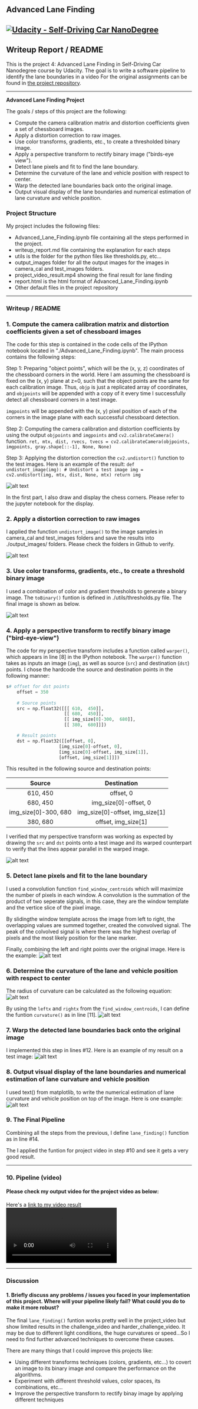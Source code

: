 ## Advanced Lane Finding
[![Udacity - Self-Driving Car NanoDegree](https://s3.amazonaws.com/udacity-sdc/github/shield-carnd.svg)](http://www.udacity.com/drive)
---

## Writeup Report / README

This is the project 4: Advanced Lane Finding in Self-Driving Car Nanodegree course by Udacity. The goal is to write a software pipeline to identify the lane boundaries in a video
For the original assignments can be found in [the project repository](https://github.com/udacity/CarND-Advanced-Lane-Lines).

---

**Advanced Lane Finding Project**

The goals / steps of this project are the following:

* Compute the camera calibration matrix and distortion coefficients given a set of chessboard images.
* Apply a distortion correction to raw images.
* Use color transforms, gradients, etc., to create a thresholded binary image.
* Apply a perspective transform to rectify binary image ("birds-eye view").
* Detect lane pixels and fit to find the lane boundary.
* Determine the curvature of the lane and vehicle position with respect to center.
* Warp the detected lane boundaries back onto the original image.
* Output visual display of the lane boundaries and numerical estimation of lane curvature and vehicle position.

[//]: # (Image References)

[image1]: ./output_images/undistorted_image.png "Undistorted"
[image2]: ./output_images/undistorted_images.png "Undistorted-Calibration"
[image3]: ./output_images/thresholded_binary_image.png "Thresholded Binary Image"
[image4]: ./output_images/perspective_transform_image.png "Perspective Transform Image"
[image5]: ./output_images/lane_boundary.png "Radius Curvature"
[image6]: ./output_images/radius_curvature_formula.png "Radius Curvature Formula"
[image7]: ./output_images/curvature.png "Curvature"
[image8]: ./output_images/warpback.png "Warp the detected lane boundaries back onto the original image"
[image9]: ./output_images/writetext.png "Display Curvature and Vehicle Position"

[video1]: ./project_video_result.mp4 "Video"

### Project Structure

My project includes the following files:
* Advanced_Lane_Finding.ipynb file containing all the steps performed in the project.
* writeup_report.md file containing the explanation for each steps
* utils is the folder for the python files like thresholds.py, etc...
* output_images folder for all the output images for the images in camera_cal and test_images folders.
* project_video_result.mp4 showing the final result for lane finding
* report.html is the html format of Advanced_Lane_Finding.ipynb
* Other default files in the project repository 

---

### Writeup / README

### 1. Compute the camera calibration matrix and distortion coefficients given a set of chessboard images

The code for this step is contained in the code cells of the IPython notebook located in "./Advanced_Lane_Finding.ipynb".
The main process contains the following steps:

Step 1: Preparing "object points", which will be the (x, y, z) coordinates of the chessboard corners in the world.
Here I am assuming the chessboard is fixed on the (x, y) plane at z=0, such that the object points are the same for each calibration image.  Thus, `objp` is just a replicated array of coordinates, and `objpoints` will be appended with a copy of it every time I successfully detect all chessboard corners in a test image. 

`imgpoints` will be appended with the (x, y) pixel position of each of the corners in the image plane with each successful chessboard detection. 

Step 2: Computing the camera calibration and distortion coefficients by using the output `objpoints` and `imgpoints` and `cv2.calibrateCamera()` function.
`
ret, mtx, dist, rvecs, tvecs = cv2.calibrateCamera(objpoints, imgpoints, gray.shape[::-1], None, None)
`

Step 3: Applying the distortion correction the `cv2.undistort()` function to the test images. Here is an example of the result:
`
def undistort_image(img):
    # Undistort a test image
    img = cv2.undistort(img, mtx, dist, None, mtx)
    return img
`

![alt text][image1]

In the first part, I also draw and display the chess corners. Please refer to the jupyter notebook for the display.

### 2. Apply a distortion correction to raw images

I applied the function `undistort_image()` to the image samples in camera_cal and test_images folders and save the results into ./output_images/ folders.
Please check the folders in Github to verify.

![alt text][image2]


### 3. Use color transforms, gradients, etc., to create a threshold binary image
	
I used a combination of color and gradient thresholds to generate a binary image. The `toBinary()` funtion is defined in ./utils/thresholds.py file.
The final image is shown as below.

![alt text][image3]

### 4. Apply a perspective transform to rectify binary image ("bird-eye-view")

The code for my perspective transform includes a function called `warper()`, which appears in line [8] in the IPython notebook.
The `warper()` function takes as inputs an image (`img`), as well as source (`src`) and destination (`dst`) points.  I chose the hardcode the source 
and destination points in the following manner:

```python
s# offset for dst points
    offset = 350
    
    # Source points
    src = np.float32([[[ 610,  450]], 
                      [[ 680,  450]], 
                      [[ img_size[0]-300,  680]],
                      [[ 380,  680]]])

    # Result points
    dst = np.float32([[offset, 0], 
                    [img_size[0]-offset, 0], 
                    [img_size[0]-offset, img_size[1]], 
                    [offset, img_size[1]]])
```

This resulted in the following source and destination points:

| Source        | Destination   | 
|:-------------:|:-------------:| 
| 610, 450      | offset, 0        | 
| 680, 450      | img_size[0]-offset, 0     |
| img_size[0]-300,  680     | img_size[0]-offset, img_size[1]      |
| 380, 680      | offset, img_size[1]        |

I verified that my perspective transform was working as expected by drawing the `src` and `dst` points onto a test image and its warped counterpart to verify that the lines appear parallel in the warped image.

![alt text][image4]


### 5. Detect lane pixels and fit to the lane boundary

I used a convolution function `find_window_centroids` which will maximize the number of pixels in each window. A convolution is the summation of the product of two seperate signals,
in this case, they are the window template and the vertice slice of the pixel image.

By slidingthe window template across the image from left to right, the overlapping values are summed together, created the convolved signal. The peak of the colvolved signal is where
there was the highest overlap of pixels and the most likely position for the lane marker.

Finally, combining the left and right points over the original image. Here is the example:
![alt text][image5]


### 6. Determine the curvature of the lane and vehicle position with respect to center

The radius of curvature can be calculated as the following equation:
![alt text][image6]

By using the `leftx` and `rightx` from the `find_window_centroids`, I can define the funtion `curvature()` as in line [11].
![alt text][image7]

### 7. Warp the detected lane boundaries back onto the original image

I implemented this step in lines #12.  Here is an example of my result on a test image:
![alt text][image8]

### 8. Output visual display of the lane boundaries and numerical estimation of lane curvature and vehicle position
I used text() from matplotlib, to write the numerical estimation of lane curvature and vehicle position on top of the image.
Here is one example:
![alt text][image9]

### 9. The Final Pipeline
Combining all the steps from the previous, I define `lane_finding()` function as in line #14.

The I applied the funtion for project video in step #10 and see it gets a very good result.

---

### 10. Pipeline (video)

#### Please check my output video for the project video as below:

Here's a [link to my video result](./project_video_result.mp4)
![alt text][video1]

---

### Discussion

#### 1. Briefly discuss any problems / issues you faced in your implementation of this project.  Where will your pipeline likely fail?  What could you do to make it more robust?
The final `lane_finding()` funtion works pretty well in the project_video but show limited results in the challenge_video and harder_challenge_video. It may be due to different light conditions, the huge curvatures or speed...So I need to find further advanced techniques to overcome these causes.

There are many things that I could improve this projects like:
* Using different transforms techniques (colors, gradients, etc...) to covert an image to its binary image and compare the performance on the algorithms.
* Experiment with different threshold values, color spaces, its combinations, etc...
* Improve the perspective transform to rectify binay image by applying different techniques
